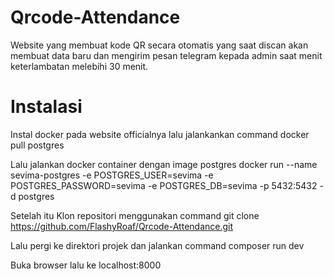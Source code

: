 # Qrcode-Attendance
Website yang membuat kode QR secara otomatis yang saat discan akan membuat data baru dan mengirim pesan telegram kepada admin saat menit keterlambatan melebihi 30 menit.

# Instalasi
Instal docker pada website officialnya lalu jalankankan command
docker pull postgres

Lalu jalankan docker container dengan image postgres
docker run --name sevima-postgres -e POSTGRES_USER=sevima -e POSTGRES_PASSWORD=sevima -e POSTGRES_DB=sevima -p 5432:5432 -d postgres

Setelah itu Klon repositori menggunakan command
git clone https://github.com/FlashyRoaf/Qrcode-Attendance.git

Lalu pergi ke direktori projek dan jalankan command
composer run dev

Buka browser lalu ke localhost:8000
